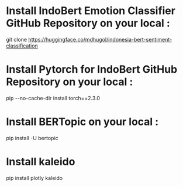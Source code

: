 # Install IndoBert Emotion Classifier GitHub Repository on your local :

git clone https://huggingface.co/mdhugol/indonesia-bert-sentiment-classification

# Install Pytorch for IndoBert GitHub Repository on your local :

pip --no-cache-dir install torch==2.3.0

# Install BERTopic on your local :

pip install -U bertopic

# Install kaleido

pip install plotly kaleido
